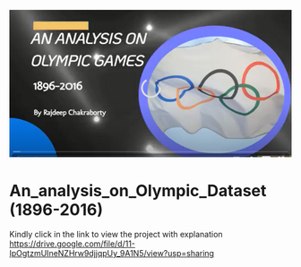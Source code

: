 ![logo](https://github.com/hi-rajdeep/An_analysis_on_Olympic_Dataset/blob/main/cover%20pic.png)

# An_analysis_on_Olympic_Dataset (1896-2016)

Kindly click in the link to view the project with explanation
https://drive.google.com/file/d/11-IpOgtzmUIneNZHrw9djjqpUy_9A1N5/view?usp=sharing

